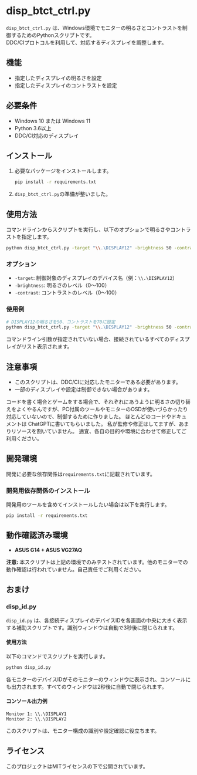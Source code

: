 # disp_btct_ctrl.py

`disp_btct_ctrl.py` は、Windows環境でモニターの明るさとコントラストを制御するためのPythonスクリプトです。  
DDC/CIプロトコルを利用して、対応するディスプレイを調整します。

## 機能
- 指定したディスプレイの明るさを設定
- 指定したディスプレイのコントラストを設定

## 必要条件
- Windows 10 または Windows 11
- Python 3.6以上
- DDC/CI対応のディスプレイ

## インストール

1. 必要なパッケージをインストールします。

    ```bash
    pip install -r requirements.txt
    ```

2. `disp_btct_ctrl.py`の準備が整いました。

## 使用方法

コマンドラインからスクリプトを実行し、以下のオプションで明るさやコントラストを指定します。

```bash
python disp_btct_ctrl.py -target "\\.\DISPLAY12" -brightness 50 -contrast 70
```

### オプション

- `-target`: 制御対象のディスプレイのデバイス名（例：`\\.\DISPLAY12`）
- `-brightness`: 明るさのレベル（0～100）
- `-contrast`: コントラストのレベル（0～100）

### 使用例

```bash
# DISPLAY12の明るさを50、コントラストを70に設定
python disp_btct_ctrl.py -target "\\.\DISPLAY12" -brightness 50 -contrast 70
```

コマンドライン引数が指定されていない場合、接続されているすべてのディスプレイがリスト表示されます。

## 注意事項
- このスクリプトは、DDC/CIに対応したモニターである必要があります。
- 一部のディスプレイや設定は制御できない場合があります。

コードを書く場合とゲームをする場合で、それぞれにあうように明るさの切り替えをよくやるんですが、PC付属のツールやモニターのOSDが使いづらかったり対応していないので、制御するために作りました。
ほとんどのコードやドキュメントは ChatGPTに書いてもらいました。
私が監修や修正はしてますが、あまりリソースを割いていません。
適宜、各自の目的や環境に合わせて修正してご利用ください。

## 開発環境

開発に必要な依存関係は`requirements.txt`に記載されています。

### 開発用依存関係のインストール

開発用のツールを含めてインストールしたい場合は以下を実行します。

```bash
pip install -r requirements.txt
```

## 動作確認済み環境

- **ASUS G14 + ASUS VG27AQ**

**注意:** 本スクリプトは上記の環境でのみテストされています。他のモニターでの動作確認は行われていません。自己責任でご利用ください。

## おまけ

### disp_id.py

`disp_id.py` は、各接続ディスプレイのデバイスIDを各画面の中央に大きく表示する補助スクリプトです。識別ウィンドウは自動で3秒後に閉じられます。

#### 使用方法

以下のコマンドでスクリプトを実行します。

```bash
python disp_id.py
```

各モニターのデバイスIDがそのモニターのウィンドウに表示され、コンソールにも出力されます。すべてのウィンドウは2秒後に自動で閉じられます。

#### コンソール出力例

```plaintext
Monitor 1: \\.\DISPLAY1
Monitor 2: \\.\DISPLAY2
```

このスクリプトは、モニター構成の識別や設定確認に役立ちます。

## ライセンス
このプロジェクトはMITライセンスの下で公開されています。

